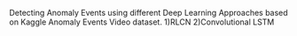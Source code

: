 Detecting Anomaly Events using different Deep Learning Approaches based on Kaggle Anomaly Events Video dataset.
1)RLCN
2)Convolutional LSTM
